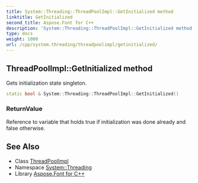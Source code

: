 ```yaml
---
title: System::Threading::ThreadPoolImpl::GetInitialized method
linktitle: GetInitialized
second_title: Aspose.Font for C++
description: 'System::Threading::ThreadPoolImpl::GetInitialized method. Gets initialization state singleton in C++.'
type: docs
weight: 1000
url: /cpp/system.threading/threadpoolimpl/getinitialized/
---
```

## ThreadPoolImpl::GetInitialized method


Gets initialization state singleton.

```cpp
static bool & System::Threading::ThreadPoolImpl::GetInitialized()
```


### ReturnValue

Reference to variable that holds true if initialization was done already and false otherwise.

## See Also

* Class [ThreadPoolImpl](../)
* Namespace [System::Threading](../../)
* Library [Aspose.Font for C++](../../../)
